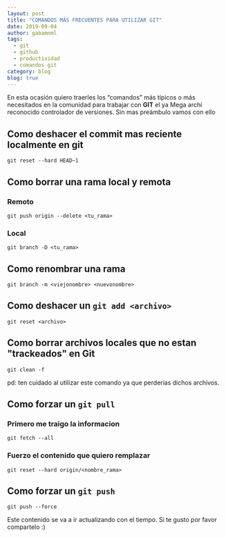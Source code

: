 ```yaml
---
layout: post
title: "COMANDOS MÁS FRECUENTES PARA UTILIZAR GIT"
date: 2019-09-04
author: gabamnml
tags:
  - git
  - github
  - productividad
  - comandos git
category: blog
blog: true
---
```


En esta ocasión quiero traerles los “comandos” más típicos o más necesitados en la comunidad para trabajar con **GIT** el ya Mega archi reconocido controlador de versiones. Sin mas preámbulo vamos con ello

## Como deshacer el commit mas reciente localmente en git
```
git reset --hard HEAD~1
```

## Como borrar una rama local y remota
### Remoto
```
git push origin --delete <tu_rama> 
```
### Local
```
git branch -D <tu_rama>
```

## Como renombrar una rama
```
git branch -m <viejonombre> <nuevonombre>
```

## Como deshacer un `git add <archivo>`
```
git reset <archivo>
```

## Como borrar archivos locales que no estan "trackeados" en Git
```
git clean -f
```
pd: ten cuidado al utilizar este comando ya que perderias dichos archivos.

## Como forzar un `git pull`
### Primero me traigo la informacion
```
git fetch --all
```
### Fuerzo el contenido que quiero remplazar
```
git reset --hard origin/<nombre_rama>
```

## Como forzar un `git push`
```
git push --force
```


Este contenido se va a ir actualizando con el tiempo.
Si te gusto por favor compartelo :)
